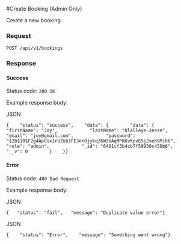 #Create Booking (Admin Only)

Create a new booking

### Request

`POST /api/v1/bookings`

### Response

#### Success

Status code: `200 OK`

Example response body:

JSON

```
{    "status": "success",    "data": {        "data": {            "firstName": "Joy",            "lastName": "Olalleye-Jesse",            "email": "joy@gmail.com",            "password": "$2b$10$F2g4ApUix1rUZub1FEJenOjykqZ6W3VAqMPKKvKpvE5j2xehSMih6",            "role": "admin",            "_id": "6401cf3b4cb7f59930c450b6",            "__v": 0        }    }}
```

#### Error

Status code: `400 Bad Request`

Example response body:

JSON

```
{   "status": "fail",   "message": "Duplicate value error"}
```

JSON

```
{    "status": "Error",    "message": "Something went wrong"}
```